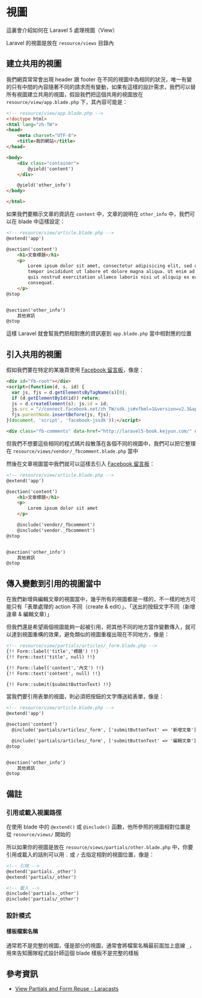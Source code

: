 # 視圖

這裏會介紹如何在 Laravel 5 處理視圖（View）

Laravel 的視圖是放在 `resource/views` 目錄內

## 建立共用的視圖

我們網頁常常會出現 header 跟 footer 在不同的視圖中為相同的狀況，唯一有變的只有中間的內容隨著不同的請求而有變動，如果有這樣的設計需求，我們可以替所有視圖建立共用的視圖，假設我們把這個共用的視圖放在 `resource/view/app.blade.php` 下，其內容可能是：

```html
<!-- resource/view/app.blade.php -->
<!doctype html>
<html lang="zh-TW">
<head>
    <meta charset="UTF-8">
    <title>我的網站</title>
</head>

<body>
    <div class="container">
        @yield('content')
    </div>

    @yield('other_info')
</body>

</html>
```

如果我們要顯示文章的資訊在 `content` 中，文章的說明在 `other_info` 中，我們可以在 blade 中這樣設定：


```html
<!-- resource/view/article.blade.php -->
@extend('app')

@section('content')
    <h1>文章標題</h1>
    <p>
        Lorem ipsum dolor sit amet, consectetur adipisicing elit, sed do eiusmod
        tempor incididunt ut labore et dolore magna aliqua. Ut enim ad minim veniam,
        quis nostrud exercitation ullamco laboris nisi ut aliquip ex ea commodo
        consequat.
    </p>
@stop


@section('other_info')
    其他資訊
@stop
```

這樣 Laravel 就會幫我們把相對應的資訊塞到 `app.blade.php` 當中相對應的位置


## 引入共用的視圖

假如我們要在特定的某幾頁使用 [Facebook 留言板](https://developers.facebook.com/docs/plugins/comments)，像是：

```html
<div id="fb-root"></div>
<script>(function(d, s, id) {
  var js, fjs = d.getElementsByTagName(s)[0];
  if (d.getElementById(id)) return;
  js = d.createElement(s); js.id = id;
  js.src = "//connect.facebook.net/zh_TW/sdk.js#xfbml=1&version=v2.3&appId=12345566";
  fjs.parentNode.insertBefore(js, fjs);
}(document, 'script', 'facebook-jssdk'));</script>

<div class="fb-comments" data-href="http://laravel5-book.kejyun.com/" data-numposts="5" data-colorscheme="light"></div>
```

但我們不想要這些相同的程式碼片段散落在各個不同的視圖中，我們可以把它整理在 `resource/views/vendor/_fbcomment.blade.php` 當中

然後在文章視圖當中我們就可以這樣去引入 [Facebook 留言板](https://developers.facebook.com/docs/plugins/comments)：

```html
<!-- resource/view/article.blade.php -->
@extend('app')

@section('content')
    <h1>文章標題</h1>
    <p>
        Lorem ipsum dolor sit amet
    </p>

    @include('vendor/_fbcomment')
    @include('vendor._fbcomment')
@stop


@section('other_info')
    其他資訊
@stop
```

## 傳入變數到引用的視圖當中

在我們新增與編輯文章的視圖當中，幾乎所有的視圖都是一樣的，不一樣的地方可能只有「表單處理的 action 不同（create & edit）」、「送出的按鈕文字不同（新增違章 & 編輯文章）」

但我們還是希望兩個視圖能夠一起被引用，把其他不同的地方當作變數傳入，就可以達到視圖重構的效果，避免類似的視圖重複出現在不同地方，像是：


```html
<!-- resource/view/partials/articles/_form.blade.php -->
{!! Form::label('title','標題') !!}
{!! Form::text('title', null) !!}

{!! Form::label('content','內文') !!}
{!! Form::text('content', null) !!}

{!! Form::submit($submitButtonText) !!}
```

當我們要引用表單的視圖，則必須把按鈕的文字傳送給表單，像是：


```html
<!-- resource/view/article.blade.php -->
@extend('app')

@section('content')
  @include('partials/articles/_form', ['submitButtonText' => '新增文章'])

  @include('partials/articles/_form', ['submitButtonText' => '編輯文章'])
@stop


@section('other_info')
    其他資訊
@stop
```

## 備註

### 引用或載入視圖路徑

在使用 blade 中的 `@extend()` 或 `@include()` 函數，他所參照的視圖相對位置是從 `resource/views/` 開始的

所以如果你的視圖是放在 `resource/views/partials/other.blade.php` 中，你要引用或載入的話則可以用 `.` 或 `/` 去指定相對的視圖位置，像是：

```html
<!-- 引用 -->
@extend('partials._other')
@extend('partials/_other')

<!-- 載入 -->
@include('partials._other')
@include('partials/_other')
```

### 設計模式

#### 樣板檔案名稱

通常若不是完整的視圖，僅是部分的視圖，通常會將檔案名稱最前面加上底線 `_`，用來告知團隊程式設計師這個 blade 樣板不是完整的樣板

## 參考資訊
* [View Partials and Form Reuse - Laracasts](https://laracasts.com/series/laravel-5-fundamentals/episodes/13)
